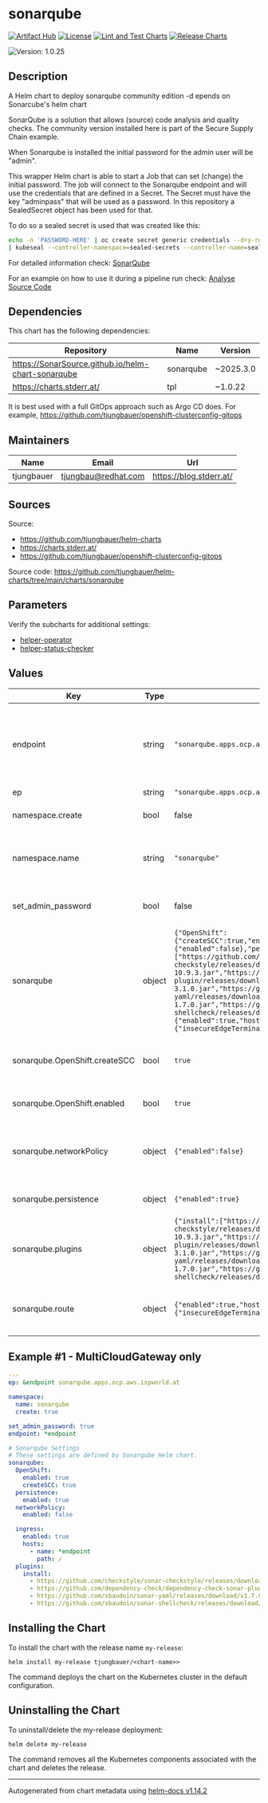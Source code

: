 

# sonarqube

  [![Artifact Hub](https://img.shields.io/endpoint?url=https://artifacthub.io/badge/repository/openshift-bootstraps)](https://artifacthub.io/packages/search?repo=openshift-bootstraps)
  [![License](https://img.shields.io/badge/License-Apache_2.0-blue.svg)](https://opensource.org/licenses/Apache-2.0)
  [![Lint and Test Charts](https://github.com/tjungbauer/helm-charts/actions/workflows/lint_and_test_charts.yml/badge.svg)](https://github.com/tjungbauer/helm-charts/actions/workflows/lint_and_test_charts.yml)
  [![Release Charts](https://github.com/tjungbauer/helm-charts/actions/workflows/release.yml/badge.svg)](https://github.com/tjungbauer/helm-charts/actions/workflows/release.yml)

  ![Version: 1.0.25](https://img.shields.io/badge/Version-1.0.25-informational?style=flat-square)

 

  ## Description

  A Helm chart to deploy sonarqube community edition -d epends on Sonarcube's helm chart

SonarQube is a solution that allows (source) code analysis and quality checks. The community version installed here is part of the Secure Supply Chain example.

When Sonarqube is installed the initial password for the admin user will be "admin".

This wrapper Helm chart is able to start a Job that can set (change) the initial password.
The job will connect to the Sonarqube endpoint and will use the credentials that are defined in a Secret. The Secret must have the key "adminpass" that will be used as a password.
In this repository a SealedSecret object has been used for that.

To do so a sealed secret is used that was created like this:

```bash
echo -n 'PASSWORD-HERE' | oc create secret generic credentials --dry-run=client --from-file=adminpass=/dev/stdin -o yaml -n sonarqube \
| kubeseal --controller-namespace=sealed-secrets --controller-name=sealed-secrets --format yaml
```

For detailed information check: [SonarQube](https://www.sonarsource.com/products/sonarqube/)

For an example on how to use it during a pipeline run check: [Analyse Source Code](https://blog.stderr.at/securesupplychain/2023-06-18-securesupplychain-step3/)

## Dependencies

This chart has the following dependencies:

| Repository | Name | Version |
|------------|------|---------|
| https://SonarSource.github.io/helm-chart-sonarqube | sonarqube | ~2025.3.0 |
| https://charts.stderr.at/ | tpl | ~1.0.22 |

It is best used with a full GitOps approach such as Argo CD does. For example, https://github.com/tjungbauer/openshift-clusterconfig-gitops

## Maintainers

| Name | Email | Url |
| ---- | ------ | --- |
| tjungbauer | <tjungbau@redhat.com> | <https://blog.stderr.at/> |

## Sources
Source:
* <https://github.com/tjungbauer/helm-charts>
* <https://charts.stderr.at/>
* <https://github.com/tjungbauer/openshift-clusterconfig-gitops>

Source code: https://github.com/tjungbauer/helm-charts/tree/main/charts/sonarqube

## Parameters

Verify the subcharts for additional settings:

* [helper-operator](https://github.com/tjungbauer/helm-charts/tree/main/charts/helper-operator)
* [helper-status-checker](https://github.com/tjungbauer/helm-charts/tree/main/charts/helper-operator)

## Values

| Key | Type | Default | Description |
|-----|------|---------|-------------|
| endpoint | string | `"sonarqube.apps.ocp.aws.ispworld.at"` | Endpoint so that the Job that is configuring the initial password can connect. |
| ep | string | `"sonarqube.apps.ocp.aws.ispworld.at"` |  |
| namespace.create | bool | false | Shall the namespace be created? |
| namespace.name | string | `"sonarqube"` | Namespace where Sonarqube shall be deployed |
| set_admin_password | bool | false | Start a Job to set an initial password |
| sonarqube | object | `{"OpenShift":{"createSCC":true,"enabled":true},"fullnameOverride":"sonarqube","networkPolicy":{"enabled":false},"persistence":{"enabled":true},"plugins":{"install":["https://github.com/checkstyle/sonar-checkstyle/releases/download/10.9.3/checkstyle-sonar-plugin-10.9.3.jar","https://github.com/dependency-check/dependency-check-sonar-plugin/releases/download/3.1.0/sonar-dependency-check-plugin-3.1.0.jar","https://github.com/sbaudoin/sonar-yaml/releases/download/v1.7.0/sonar-yaml-plugin-1.7.0.jar","https://github.com/sbaudoin/sonar-shellcheck/releases/download/v2.5.0/sonar-shellcheck-plugin-2.5.0.jar"]},"route":{"enabled":true,"host":"sonarqube.apps.ocp.aws.ispworld.at","tls":{"insecureEdgeTerminationPolicy":"Allow","termination":"edge"}}}` | Sonarqube Settings These settings are defined by Sonarqube Helm chart. |
| sonarqube.OpenShift.createSCC | bool | `true` | The SCC should be created for OpenShift deployment. |
| sonarqube.OpenShift.enabled | bool | `true` | OpenShift should be enabled |
| sonarqube.networkPolicy | object | `{"enabled":false}` | Enable Network Polocies ... maybe I should set this to true |
| sonarqube.persistence | object | `{"enabled":true}` | Keep the data persistent |
| sonarqube.plugins | object | `{"install":["https://github.com/checkstyle/sonar-checkstyle/releases/download/10.9.3/checkstyle-sonar-plugin-10.9.3.jar","https://github.com/dependency-check/dependency-check-sonar-plugin/releases/download/3.1.0/sonar-dependency-check-plugin-3.1.0.jar","https://github.com/sbaudoin/sonar-yaml/releases/download/v1.7.0/sonar-yaml-plugin-1.7.0.jar","https://github.com/sbaudoin/sonar-shellcheck/releases/download/v2.5.0/sonar-shellcheck-plugin-2.5.0.jar"]}` | additional plugins to install |
| sonarqube.route | object | `{"enabled":true,"host":"sonarqube.apps.ocp.aws.ispworld.at","tls":{"insecureEdgeTerminationPolicy":"Allow","termination":"edge"}}` | Enable ingress, using the defind endpoint. |

## Example #1 - MultiCloudGateway only

```yaml
---
ep: &endpoint sonarqube.apps.ocp.aws.ispworld.at

namespace:
  name: sonarqube
  create: true

set_admin_password: true
endpoint: *endpoint

# Sonarqube Settings
# These settings are defined by Sonarqube Helm chart.
sonarqube:
  OpenShift:
    enabled: true
    createSCC: true
  persistence:
    enabled: true
  networkPolicy:
    enabled: false

  ingress:
    enabled: true
    hosts:
      - name: *endpoint
        path: /
  plugins:
    install:
      - https://github.com/checkstyle/sonar-checkstyle/releases/download/10.9.3/checkstyle-sonar-plugin-10.9.3.jar
      - https://github.com/dependency-check/dependency-check-sonar-plugin/releases/download/3.1.0/sonar-dependency-check-plugin-3.1.0.jar
      - https://github.com/sbaudoin/sonar-yaml/releases/download/v1.7.0/sonar-yaml-plugin-1.7.0.jar
      - https://github.com/sbaudoin/sonar-shellcheck/releases/download/v2.5.0/sonar-shellcheck-plugin-2.5.0.jar
```

## Installing the Chart

To install the chart with the release name `my-release`:

```console
helm install my-release tjungbauer/<chart-name>>
```

The command deploys the chart on the Kubernetes cluster in the default configuration.

## Uninstalling the Chart

To uninstall/delete the my-release deployment:

```console
helm delete my-release
```

The command removes all the Kubernetes components associated with the chart and deletes the release.

----------------------------------------------
Autogenerated from chart metadata using [helm-docs v1.14.2](https://github.com/norwoodj/helm-docs/releases/v1.14.2)
